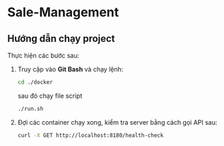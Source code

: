 # Sale-Management

## Hướng dẫn chạy project

Thực hiện các bước sau:

1. Truy cập vào **Git Bash** và chạy lệnh:
   ```bash
   cd ./docker
   ```
   sau đó chạy file script
    ```bash
   ./run.sh
   ```
2. Đợi các container chạy xong, kiểm tra server bằng cách gọi API sau:
   ```bash
   curl -X GET http://localhost:8180/health-check
   ```